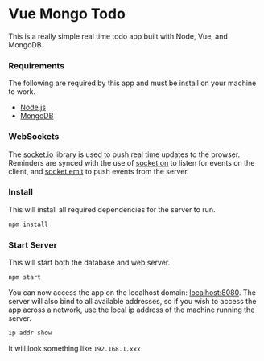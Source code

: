 # Vue Mongo Todo

This is a really simple real time todo app built with Node, Vue, and MongoDB.

### Requirements

The following are required by this app and must be install on your machine to work.

- [Node.js]
- [MongoDB]

### WebSockets

The [socket.io] library is used to push real time updates to the browser.
Reminders are synced with the use of [socket.on] to listen for events on the client, and [socket.emit] to push events from the server.

### Install

This will install all required dependencies for the server to run.

```bash
npm install
```

### Start Server

This will start both the database and web server.

```bash
npm start
```

You can now access the app on the localhost domain: [localhost:8080](http://localhost:8080/).
The server will also bind to all available addresses,
so if you wish to access the app across a network,
use the local ip address of the machine running the server.

```bash
ip addr show
```

It will look something like `192.168.1.xxx`

[Node.js]: https://nodejs.org/en/download/
[MongoDB]: https://www.mongodb.com/download-center#community
[socket.io]: https://socket.io/
[socket.on]: https://socket.io/docs/server-api/#socket-on-eventname-callback
[socket.emit]: https://socket.io/docs/server-api/#socket-emit-eventname-args-ack
